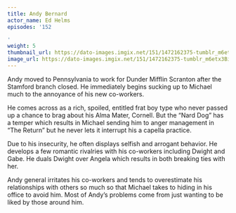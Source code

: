```yaml
---
title: Andy Bernard
actor_name: Ed Helms
episodes: '152

'
weight: 5
thumbnail_url: https://dato-images.imgix.net/151/1472162375-tumblr_m6etx3BiQ31qd3usgo1_500.jpg?ixlib=rb-1.1.0&ch=DPR%2CWidth&auto=compress%2Cformat&fit=crop&crop=faces&w=200&h=200
image_url: https://dato-images.imgix.net/151/1472162375-tumblr_m6etx3BiQ31qd3usgo1_500.jpg?ixlib=rb-1.1.0&ch=DPR%2CWidth&auto=compress%2Cformat&w=500&fm=jpg
---
```


Andy moved to Pennsylvania to work for Dunder Mifflin Scranton after the Stamford branch closed. He immediately begins sucking up to Michael much to the annoyance of his new co-workers.

He comes across as a rich, spoiled, entitled frat boy type who never passed up a chance to brag about his Alma Mater, Cornell. But the “Nard Dog” has a temper which results in Michael sending him to anger management in “The Return” but he never lets it interrupt his a capella practice.

Due to his insecurity, he often displays selfish and arrogant behavior. He develops a few romantic rivalries with his co-workers including Dwight and Gabe. He duals Dwight over Angela which results in both breaking ties with her.

Andy general irritates his co-workers and tends to overestimate his relationships with others so much so that Michael takes to hiding in his office to avoid him. Most of Andy’s problems come from just wanting to be liked by those around him.